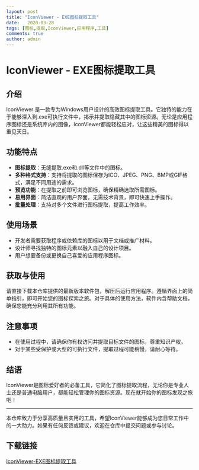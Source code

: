 ```yaml
---
layout: post
title: "IconViewer - EXE图标提取工具"
date:   2020-03-28
tags: [图标,提取,IconViewer,应用程序,工具]
comments: true
author: admin
---
```

# IconViewer - EXE图标提取工具

## 介绍

IconViewer 是一款专为Windows用户设计的高效图标提取工具。它独特的能力在于能够深入到.exe可执行文件中，揭示并提取隐藏其中的图标资源。无论是应用程序图标还是系统库内的图像，IconViewer都能轻松应对，让这些精美的图标得以重见天日。

## 功能特点

- **图标提取**：无缝提取.exe和.dll等文件中的图标。
- **多种格式支持**：支持将提取的图标保存为ICO、JPEG、PNG、BMP或GIF格式，满足不同用途的需求。
- **预览功能**：在提取之前即可浏览图标，确保精确选取所需图标。
- **易用界面**：简洁直观的用户界面，无需技术背景，即可快速上手操作。
- **批量处理**：支持对多个文件进行图标提取，提高工作效率。

## 使用场景

- 开发者需要获取程序或依赖库的图标以用于文档或推广材料。
- 设计师寻找独特的图标元素以融入自己的设计项目。
- 用户想要备份或更换自己喜爱的应用程序图标。

## 获取与使用

请直接下载本仓库提供的最新版本软件包，解压后运行应用程序。遵循界面上的简单指引，即可开始您的图标探索之旅。对于具体的使用方法，软件内含帮助文档，确保您能充分利用其所有功能。

## 注意事项

- 在使用过程中，请确保你有权访问并提取目标文件的图标，尊重知识产权。
- 对于某些受保护或大型的可执行文件，提取过程可能稍慢，请耐心等待。

## 结语

IconViewer是图标爱好者的必备工具，它简化了图标提取流程，无论你是专业人士还是普通电脑用户，都能轻松管理你的图标资源。现在就开始你的图标发现之旅吧！

---

本仓库致力于分享高质量且实用的工具，希望IconViewer能够成为您日常工作中的一大助力。如果有任何反馈或建议，欢迎在仓库中提交问题或参与讨论。

## 下载链接

[IconViewer-EXE图标提取工具](https://pan.quark.cn/s/4647f6d69e1f)